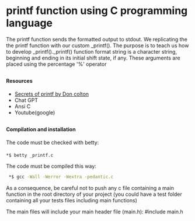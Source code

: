 # printf function using C programming language

The printf function sends the formatted output to stdout. We replicating the the printf function with our custom _printf(). The purpose is to teach us how to develop _printf()._printf() function format string is a character string, beginning and ending in its initial shift state, if any. These arguments are placed using the percentage '%' operator

##

#### Resources
- [Secrets of printf by Don colton](https://www.cypress.com/file/54761/download)
- Chat GPT
- Ansi C
- Youtube(google)

##
#### Compilation and installation
The code must be checked with betty: 
####


````bash
*$ betty _printf.c
````

The code must be compiled this way:
````bash
 *$ gcc -Wall -Werror -Wextra -pedantic.c
 ````

 As a consequence, be careful not to push any c file containing a main function in the root directory of your project (you could have a test folder containing all your tests files including main functions)

The main files will include your main header file (main.h): #include main.h

##


